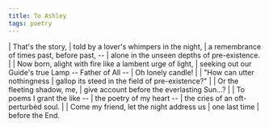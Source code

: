 ```yaml
---
title: To Ashley
tags: poetry
---
```


| That's the story,
| told by a lover's whimpers in the night,
| a remembrance of times past, before past, --
| alone in the unseen depths of pre-existence.
|
| Now born, alight with fire like a lambent urge of light,
| seeking out our Guide's true Lamp -- Father of All --
| Oh lonely candle!
|
| "How can utter nothingness
| gallop its steed in the field of pre-existence?"
|
| Or the fleeting shadow, me,
| give account before the everlasting Sun...?
|
| To poems I grant the like --
| the poetry of my heart --
| the cries of an oft-perturbèd soul.
|
| Come my friend, let the night address us
| one last time
| before the End.

